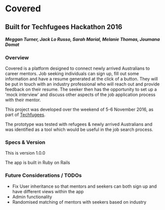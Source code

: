 # Covered
## Built for Techfugees Hackathon 2016

##### Meggan Turner, Jack Lo Russo, Sarah Marial, Melanie Thomas, Joumana Domat

### Overview

Covered is a platform designed to connect newly arrived Australians to career mentors. Job seeking individuals can sign up, fill out some information and have a resume generated at the click of a button. They will be put in touch with an industry professional who will reach out and provide feedback on their resume. The seeker then has the opportunity to set up a 'mock interview' and discuss other aspects of the job application process with their mentor.

This project was developed over the weekend of 5-6 November 2016, as part of [Techfugees](https://techfugees.com/).

The prototype was tested with refugees & newly arrived Australians and was identified as a tool which would be useful in the job search process.


### Specs & Version
This is version 1.0.0

The app is built in Ruby on Rails


### Future Considerations / TODOs
* Fix User inheritance so that mentors and seekers can both sign up and have different views within the app
* Admin functionality
* Randomised matching of mentors with seekers based on industry
